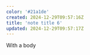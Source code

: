 ```yaml
---
color: '#21a1de'
created: 2024-12-29T09:57:16Z
title: 'note title 6'
updated: 2024-12-29T09:57:17Z
---
```

With a body